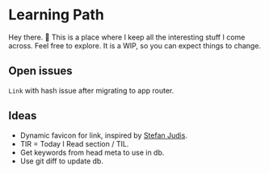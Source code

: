 # Learning Path

Hey there. 👋 This is a place where I keep all the interesting stuff I come across. Feel free to explore. It is a WIP, so you can expect things to change.

## Open issues

`Link` with hash issue after migrating to app router.

## Ideas

-   Dynamic favicon for link, inspired by [Stefan Judis](https://www.stefanjudis.com/).
-   TIR = Today I Read section / TIL.
-   Get keywords from head meta to use in db.
-   Use git diff to update db.
